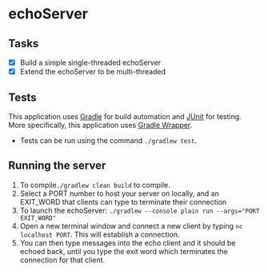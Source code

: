 # echoServer

## Tasks
- [X] Build a simple single-threaded echoServer
- [X] Extend the echoServer to be multi-threaded

## Tests
This application uses [Gradle](https://docs.gradle.org/current/userguide/what_is_gradle.html) for build automation and [JUnit](https://junit.org/junit5/) for testing.
More specifically, this application uses [Gradle Wrapper](https://docs.gradle.org/current/userguide/gradle_wrapper.html).

- Tests can be run using the command `./gradlew test`.

## Running the server
1. To compile`./gradlew clean build` to compile.
2. Select a PORT number to host your server on locally, and an EXIT_WORD that clients can type to terminate their connection
3. To launch the echoServer: ```./gradlew --console plain run --args="PORT EXIT_WORD"```
4. Open a new terminal window and connect a new client by typing `nc localhost PORT`. This will establish a connection.
5. You can then type messages into the echo client and it should be echoed back, until you type the exit word which terminates the connection for that client.